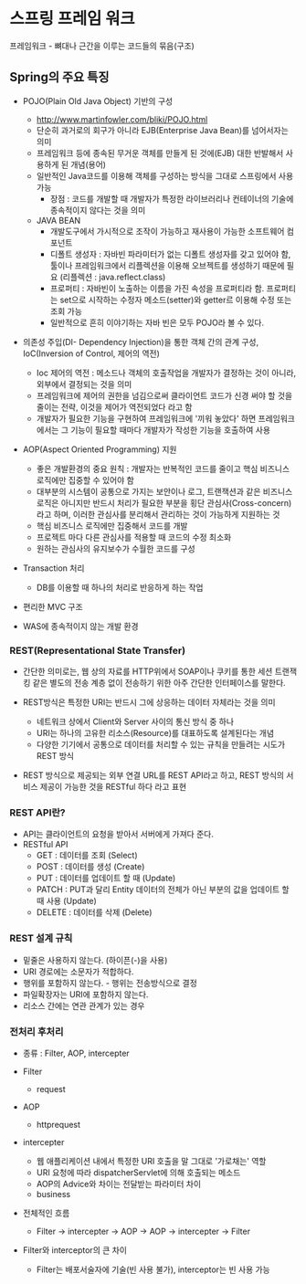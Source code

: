 # 스프링 프레임 워크

프레임워크 - 뼈대나 근간을 이루는 코드들의 묶음(구조)

## Spring의 주요 특징

- POJO(Plain Old Java Object) 기반의 구성
    - http://www.martinfowler.com/bliki/POJO.html
    - 단순히 과거로의 회구가 아니라 EJB(Enterprise Java Bean)를 넘어서자는 의미
    - 프레임워크 등에 종속된 무거운 객체를 만들게 된 것에(EJB) 대한 반발해서 사용하게 된 개념(용어)
    - 일반적인 Java코드를 이용해 객체를 구성하는 방식을 그대로 스프링에서 사용 가능
        - 장점 : 코드를 개발할 때 개발자가 특정한 라이브러리나 컨테이너의 기술에 종속적이지 않다는 것을 의미
    - JAVA BEAN
        - 개발도구에서 가시적으로 조작이 가능하고 재사용이 가능한 소프트웨어 컴포넌트
        - 디폴트 생성자 : 자바빈 파라미터가 없는 디폴트 생성자를 갖고 있어야 함, 툴이나 프레임워크에서 리플렉션을 이용해 오브젝트를 생성하기 때문에 필요 (리플렉션 : java.reflect.class)
        - 프로퍼티 : 자바빈이 노출하는 이름을 가진 속성을 프로퍼티라 함. 프로퍼티는 set으로 시작하는 수정자 메소드(setter)와 getter르 이용해 수정 또는 조회 가능
        - 일반적으로 흔히 이야기하는 자바 빈은 모두 POJO라 볼 수 있다.
    
- 의존성 주입(DI- Dependency Injection)을 통한 객체 간의 관계 구성, IoC(Inversion of Control, 제어의 역전)
    - Ioc 제어의 역전 : 메소드나 객체의 호출작업을 개발자가 결정하는 것이 아니라, 외부에서 결정되는 것을 의미
    - 프레임워크에 제어의 권한을 넘김으로써 클라이언트 코드가 신경 써야 할 것을 줄이는 전략, 이것을 제어가 역전되었다 라고 함
    - 개발자가 필요한 기능을 구현하여 프레임워크에 '끼워 놓았다' 하면 프레임워크에서는 그 기능이 필요할 때마다 개발자가 작성한 기능을 호출하여 사용


- AOP(Aspect Oriented Programming) 지원
    - 좋은 개발환경의 중요 원칙 : 개발자는 반복적인 코드를 줄이고 핵심 비즈니스 로직에만 집중할 수 있어야 함
    - 대부분의 시스템이 공통으로 가지는 보안이나 로그, 트랜잭션과 같은 비즈니스 로직은 아니지만 반드시 처리가 필요한 부분을 횡단 관심사(Cross-concern)라고 하며, 이러한 관심사를 분리해서 관리하는 것이 가능하게 지원하는 것
    - 핵심 비즈니스 로직에만 집중해서 코드를 개발
    - 프로젝트 마다 다른 관심사를 적용할 때 코드의 수정 최소화
    - 원하는 관심사의 유지보수가 수월한 코드를 구성

- Transaction 처리
    - DB를 이용할 때 하나의 처리로 반응하게 하는 작업

- 편리한 MVC 구조

- WAS에 종속적이지 않는 개발 환경

### REST(Representational State Transfer)
- 간단한 의미로는, 웹 상의 자료를 HTTP위에서 SOAP이나 쿠키를 통한 세션 트랜잭킹 같은 별도의 전송 계층 없이 전송하기 위한 아주 간단한 인터페이스를 말한다.

- REST방식은 특정한 URI는 반드시 그에 상응하는 데이터 자체라는 것을 의미
    - 네트워크 상에서 Client와 Server 사이의 통신 방식 중 하나
    - URI는 하나의 고유한 리소스(Resource)를 대표하도록 설계된다는 개념
    - 다양한 기기에서 공통으로 데이터를 처리할 수 있는 규칙을 만들려는 시도가 REST 방식

- REST 방식으로 제공되는 외부 연결 URL를 REST API라고 하고, REST 방식의 서비스 제공이 가능한 것을 RESTful 하다 라고 표현

### REST API란?
- API는 클라이언트의 요청을 받아서 서버에게 가져다 준다.
- RESTful API
    - GET : 데이터를 조회 (Select)
    - POST : 데이터를 생성 (Create)
    - PUT : 데이터를 업데이트 할 때 (Update)
    - PATCH : PUT과 달리 Entity 데이터의 전체가 아닌 부분의 값을 업데이트 할 때 사용 (Update)
    - DELETE : 데이터를 삭제 (Delete)

### REST 설계 규칙
- 밑줄은 사용하지 않는다. (하이픈(-)을 사용)
- URI 경로에는 소문자가 적합하다.
- 행위를 포함하지 않는다. - 행위는 전송방식으로 결정
- 파일확장자는 URI에 포함하지 않는다.
- 리소스 간에는 연관 관계가 있는 경우

### 전처리 후처리

- 종류 : Filter, AOP, intercepter

- Filter
    - request
- AOP
    - httprequest
- intercepter
    - 웹 애플리케이션 내에서 특정한 URI 호출을 말 그대로 '가로채는' 역할
    - URI 요청에 따라 dispatcherServlet에 의해 호출되는 메소드
    - AOP의 Advice와 차이는 전달받는 파라미터 차이
    - business

- 전체적인 흐름
    - Filter -> intercepter -> AOP -> AOP -> intercepter -> Filter

- Filter와 interceptor의 큰 차이
    - Filter는 배포서술자에 기술(빈 사용 불가), interceptor는 빈 사용 가능
